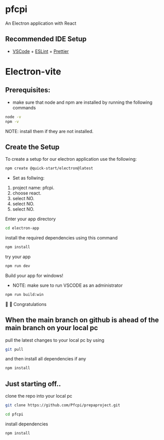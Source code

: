 # pfcpi

An Electron application with React 

## Recommended IDE Setup

- [VSCode](https://code.visualstudio.com/) + [ESLint](https://marketplace.visualstudio.com/items?itemName=dbaeumer.vscode-eslint) + [Prettier](https://marketplace.visualstudio.com/items?itemName=esbenp.prettier-vscode)

# Electron-vite

## Prerequisites: 
- make sure that node and npm are installed by running the following commands

```Bash
node -v
npm -v
```

NOTE: install them if they are not installed.

## Create the Setup

To create a setup for our electron application use the following:

```Bash
npm create @quick-start/electron@latest
```
- Set as follwing:
1. project name: pfcpi.
2. choose react.
3. select NO.
4. select NO.
5. select NO.

Enter your app directory
```Bash
cd electron-app
```

install the required dependencies using this command
```Bash
npm install
```

try your app
```Bash
npm run dev
```

Build your app for windows!
- NOTE: make sure to run VSCODE as an administrator

```Bash
npm run build:win
```

🎉 :tada: Congratulations

## When the main branch on github is ahead of the main branch on your local pc

pull the latest changes to your local pc by using

```Bash
git pull
```

and then install all dependencies if any

```Bash
npm install
```

## Just starting off..

clone the repo into your local pc
```Bash
git clone https://github.com/Pfcpi/prepaproject.git 
```

```Bash
cd pfcpi
```

install dependencies
```Bash
npm install
```
